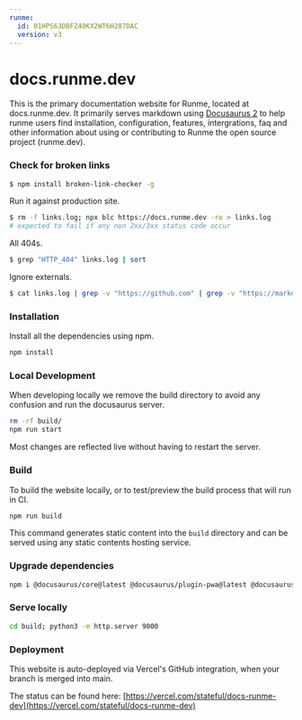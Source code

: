 ```yaml
---
runme:
  id: 01HPS63DBFZ40KX2WT6H287DAC
  version: v3
---
```


# docs.runme.dev

This is the primary documentation website for Runme, located at docs.runme.dev. It primarily serves markdown using [Docusaurus 2](https://docusaurus.io/) to help runme users find installation, configuration, features, intergrations, faq and other information about using or contributing to Runme the open source project (runme.dev).

### Check for broken links

```sh {"id":"01HPS5X3F7947CR1D70Y6MHWH3"}
$ npm install broken-link-checker -g
```

Run it against production site.

```sh {"id":"01HPS5VV6PQV280R8XVCJWY9TH"}
$ rm -f links.log; npx blc https://docs.runme.dev -ro > links.log
# expected to fail if any non 2xx/3xx status code occur
```

All 404s.

```sh {"id":"01HPS67YRQ942VG2C4QXA238QX","interactive":"false"}
$ grep "HTTP_404" links.log | sort
```

Ignore externals.

```sh {"id":"01HPS5ZD9VAJA60MJWEACJ04W5","interactive":"false"}
$ cat links.log | grep -v "https://github.com" | grep -v "https://marketplace" | grep "HTTP_404" | grep -v "/static/videos/"
```

### Installation

Install all the dependencies using npm.

```sh {"id":"01HPS5TSQ0VYD6QXQZEPJPZ60A","name":"setup"}
npm install
```

### Local Development

When developing locally we remove the build directory to avoid any confusion and run the docusaurus server.

```sh {"background":"true","id":"01HPS5TSQ00E1RC31EMBG5W9WE","name":"start"}
rm -rf build/
npm run start
```

Most changes are reflected live without having to restart the server.

### Build

To build the website locally, or to test/preview the build process that will run in CI.

```sh {"id":"01HPS5TSQ025AQBEY5C5R7BQK4","name":"build"}
npm run build
```

This command generates static content into the `build` directory and can be served using any static contents hosting service.

### Upgrade dependencies

```sh {"id":"01HY0WFKM0C6QHVG0DF42AFZMM","name":"upgrade"}
npm i @docusaurus/core@latest @docusaurus/plugin-pwa@latest @docusaurus/preset-classic@latest @docusaurus/module-type-aliases@latest @docusaurus/types@latest
```

### Serve locally

```sh {"background":"true","id":"01HTMQZMYX58ZX7PK297YNYZ36","name":"serve"}
cd build; python3 -m http.server 9000
```

### Deployment

This website is auto-deployed via Vercel's GitHub integration, when your branch is merged into main.

The status can be found here: [https://vercel.com/stateful/docs-runme-dev](https://vercel.com/stateful/docs-runme-dev)
